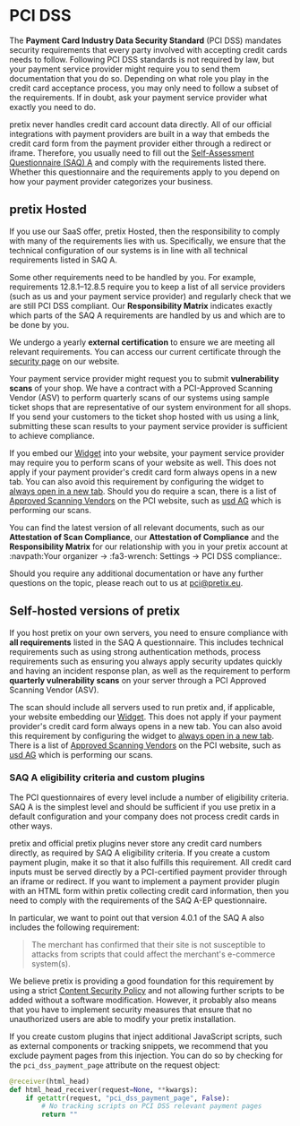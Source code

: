 # PCI DSS

The **Payment Card Industry Data Security Standard** (PCI DSS) mandates security requirements that every party involved with accepting credit cards needs to follow.
Following PCI DSS standards is not required by law, but your payment service provider might require you to send them documentation that you do so.
Depending on what role you play in the credit card acceptance process, you may only need to follow a subset of the requirements.
If in doubt, ask your payment service provider what exactly you need to do.

pretix never handles credit card account data directly.
All of our official integrations with payment providers are built in a way that embeds the credit card form from the payment provider either through a redirect or iframe.
Therefore, you usually need to fill out the [Self-Assessment Questionnaire (SAQ) A](https://docs-prv.pcisecuritystandards.org/SAQ%20(Assessment)/SAQ/PCI-DSS-v4_0_1-SAQ-A-r1.pdf) and comply with the requirements listed there.
Whether this questionnaire and the requirements apply to you depend on how your payment provider categorizes your business.

## pretix Hosted

<!-- md:hosted -->

If you use our SaaS offer, pretix Hosted, then the responsibility to comply with many of the requirements lies with us.
Specifically, we ensure that the technical configuration of our systems is in line with all technical requirements listed in SAQ A.

Some other requirements need to be handled by you.
For example, requirements 12.8.1–12.8.5 require you to keep a list of all service providers (such as us and your payment service provider) and regularly check that we are still PCI DSS compliant.
Our **Responsibility Matrix** indicates exactly which parts of the SAQ A requirements are handled by us and which are to be done by you.

We undergo a yearly **external certification** to ensure we are meeting all relevant requirements.
You can access our current certificate through the [security page](https://pretix.eu/about/en/security) on our website.

Your payment service provider might request you to submit **vulnerability scans** of your shop.
We have a contract with a PCI-Approved Scanning Vendor (ASV) to perform quarterly scans of our systems using sample ticket shops that are representative of our system environment for all shops.
If you send your customers to the ticket shop hosted with us using a link, submitting these scan results to your payment service provider is sufficient to achieve compliance.

If you embed our [Widget](../../guides/widget.md) into your website, your payment service provider may require you to perform scans of your website as well.
This does not apply if your payment provider's credit card form always opens in a new tab.
You can also avoid this requirement by configuring the widget to [always open in a new tab](../../guides/widget.md#always-open-a-new-tab).
Should you do require a scan, there is a list of [Approved Scanning Vendors](https://www.pcisecuritystandards.org/assessors_and_solutions/approved_scanning_vendors/) on the PCI website, such as [usd AG](https://www.usd.de/en/pci-payment-security/pci-security-scans/) which is performing our scans.

You can find the latest version of all relevant documents, such as our **Attestation of Scan Compliance**, our **Attestation of Compliance** and the **Responsibility Matrix** for our relationship with you in your pretix account at :navpath:Your organizer → :fa3-wrench: Settings → PCI DSS compliance:.

Should you require any additional documentation or have any further questions on the topic, please reach out to us at [pci@pretix.eu](mailto:pci@pretix.eu).

## Self-hosted versions of pretix

<!-- md:community -->
<!-- md:enterprise -->

If you host pretix on your own servers, you need to ensure compliance with **all requirements** listed in the SAQ A questionnaire.
This includes technical requirements such as using strong authentication methods, process requirements such as ensuring you always apply security updates quickly and having an incident response plan, as well as the requirement to perform **quarterly vulnerability scans** on your server through a PCI Approved Scanning Vendor (ASV).

The scan should include all servers used to run pretix and, if applicable, your website embedding our [Widget](../../guides/widget.md).
This does not apply if your payment provider's credit card form always opens in a new tab.
You can also avoid this requirement by configuring the widget to [always open in a new tab](../../guides/widget.md#always-open-a-new-tab).
There is a list of [Approved Scanning Vendors](https://www.pcisecuritystandards.org/assessors_and_solutions/approved_scanning_vendors/) on the PCI website, such as [usd AG](https://www.usd.de/en/pci-payment-security/pci-security-scans/) which is performing our scans.

### SAQ A eligibility criteria and custom plugins

The PCI questionnaires of every level include a number of eligibility criteria.
SAQ A is the simplest level and should be sufficient if you use pretix in a default configuration and your company does not process credit cards in other ways.

pretix and official pretix plugins never store any credit card numbers directly, as required by SAQ A eligibility criteria.
If you create a custom payment plugin, make it so that it also fulfills this requirement.
All credit card inputs must be served directly by a PCI-certified payment provider through an iframe or redirect.
If you want to implement a payment provider plugin with an HTML form within pretix collecting credit card information, then you need to comply with the requirements of the SAQ A-EP questionnaire.

In particular, we want to point out that version 4.0.1 of the SAQ A also includes the following requirement:

> The merchant has confirmed that their site is not susceptible to attacks from scripts that could affect the merchant's e-commerce system(s).

We believe pretix is providing a good foundation for this requirement by using a strict [Content Security Policy](https://en.wikipedia.org/wiki/Content_Security_Policy) and not allowing further scripts to be added without a software modification.
However, it probably also means that you have to implement security measures that ensure that no unauthorized users are able to modify your pretix installation.

If you create custom plugins that inject additional JavaScript scripts, such as external components or tracking snippets, we recommend that you exclude payment pages from this injection.
You can do so by checking for the ``pci_dss_payment_page`` attribute on the request object:

```python
@receiver(html_head)
def html_head_receiver(request=None, **kwargs):
    if getattr(request, "pci_dss_payment_page", False):
        # No tracking scripts on PCI DSS relevant payment pages
        return ""
```